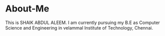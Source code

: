 # About-Me
This is  SHAIK ABDUL ALEEM. I am currently pursuing my B.E as Computer Science and Engineering in velammal Institute of Technology, Chennai.
